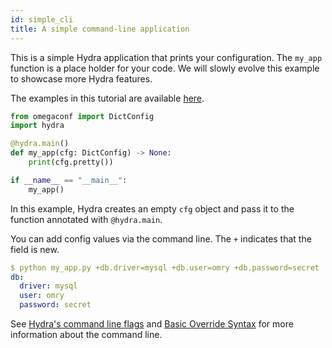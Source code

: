 ```yaml
---
id: simple_cli
title: A simple command-line application
---
```


This is a simple Hydra application that prints your configuration.
The `my_app` function is a place holder for your code.
We will slowly evolve this example to showcase more Hydra features.

The examples in this tutorial are available [here](https://github.com/facebookresearch/hydra/tree/master/examples/tutorials/basic).

```python title="my_app.py"
from omegaconf import DictConfig
import hydra

@hydra.main()
def my_app(cfg: DictConfig) -> None:
    print(cfg.pretty())

if __name__ == "__main__":
    my_app()
```
In this example, Hydra creates an empty `cfg` object and pass it to the function annotated with `@hydra.main`.

You can add config values via the command line. The `+` indicates that the field is new.

```yaml
$ python my_app.py +db.driver=mysql +db.user=omry +db.password=secret
db:
  driver: mysql
  user: omry
  password: secret
```

See [Hydra's command line flags](advanced/hydra-command-line-flags.md) and 
[Basic Override Syntax](advanced/override_grammar/basic.md) for more information about the command line.
